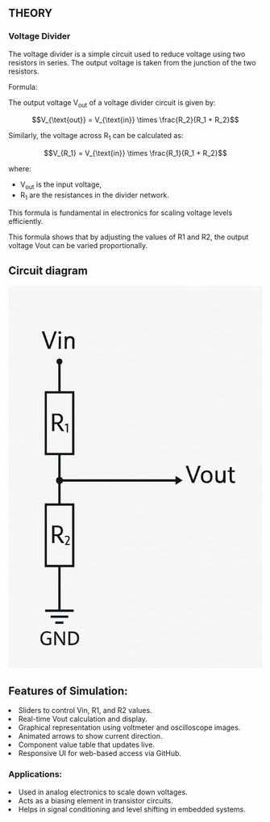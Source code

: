 ## THEORY

### Voltage Divider
The voltage divider is a simple circuit used to reduce voltage using two resistors in series. The output voltage is taken from the junction of the two resistors.

Formula: 

The output voltage V<sub>out</sub> of a voltage divider circuit is given by:

$$V_{\text{out}} = V_{\text{in}} \times \frac{R_2}{R_1 + R_2}$$

Similarly, the voltage across R<sub>1</sub> can be calculated as:

$$V_{R_1} = V_{\text{in}} \times \frac{R_1}{R_1 + R_2}$$


where:
- V<sub>out</sub> is the input voltage,
- R<sub>1</sub> are the resistances in the divider network.

This formula is fundamental in electronics for scaling voltage levels efficiently.
              

This formula shows that by adjusting the values of R1 and R2, the output voltage Vout can be varied proportionally.

## Circuit diagram
<center><img src="circuit.jpg"></center>


## Features of Simulation:

<li>Sliders to control Vin, R1, and R2 values.</li>

<li>Real-time Vout calculation and display.</li>

<li>Graphical representation using voltmeter and oscilloscope images.</li>

<li>Animated arrows to show current direction.</li>

<li>Component value table that updates live.</li>

<li>Responsive UI for web-based access via GitHub.</li>

### Applications:

<li>Used in analog electronics to scale down voltages.</li>

<li>Acts as a biasing element in transistor circuits.</li>

<li>Helps in signal conditioning and level shifting in embedded systems.</li>
